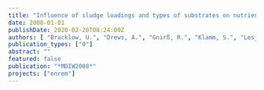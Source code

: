 ```yaml
---
title: "Influence of sludge loadings and types of substrates on nutrients removal in MBRs"
date: 2008-01-01
publishDate: 2020-02-20T08:24:09Z
authors: [ "Bracklow, U.", "Drews, A.", "Gnirß, R.", "Klamm, S.", "Lesjean, B.", "Stüber, J.", "Barjenbruch, M.", "Kraume, M." ]
publication_types: ["0"]
abstract: ""
featured: false
publication: "*MDIW2008*"
projects: ["enrem"]
---
```


